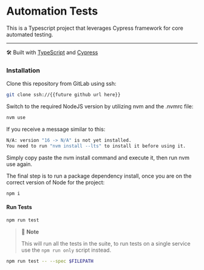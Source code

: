 # Automation Tests

This is a Typescript project that leverages Cypress framework for core automated testing.


---

🛠 Built with [TypeScript](https://www.typescriptlang.org/) and [Cypress](https://www.cypress.io/)

### Installation

Clone this repository from GitLab using ssh:

```bash
git clone ssh://{{future github url here}}
```

Switch to the required NodeJS version by utilizing nvm and the .nvmrc file:

```bash
nvm use
```

If you receive a message similar to this:

```bash
N/A: version "16 -> N/A" is not yet installed.
You need to run "nvm install --lts" to install it before using it.
```

Simply copy paste the nvm install command and execute it, then run nvm use again.

The final step is to run a package dependency install, once you are on the correct version of Node for the project:

```bash
npm i
```

#### Run Tests

```bash
npm run test
```
> 🚩 **Note**
>
> This will run all the tests in the suite, to run tests on a single service use the `npm run only` script instead.

```bash
npm run test -- --spec $FILEPATH
```